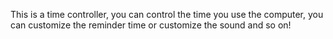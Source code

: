 This is a time controller, you can control the time you use the computer, you can customize the reminder time or customize the sound and so on!
